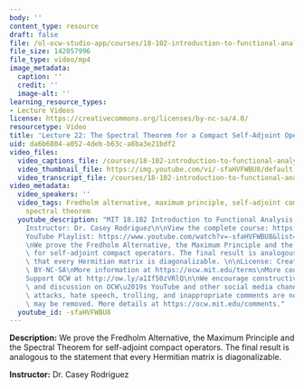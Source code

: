 ```yaml
---
body: ''
content_type: resource
draft: false
file: /ol-ocw-studio-app/courses/18-102-introduction-to-functional-analysis-spring-2021/18102-sp21-lecture-22_360p_16_9.mp4
file_size: 142057996
file_type: video/mp4
image_metadata:
  caption: ''
  credit: ''
  image-alt: ''
learning_resource_types:
- Lecture Videos
license: https://creativecommons.org/licenses/by-nc-sa/4.0/
resourcetype: Video
title: 'Lecture 22: The Spectral Theorem for a Compact Self-Adjoint Operator'
uid: da6b6804-a052-4deb-b63c-a8ba3e21bdf2
video_files:
  video_captions_file: /courses/18-102-introduction-to-functional-analysis-spring-2021/1YEYcWLOSEdJDa9_XI_Vcq1r7YNHYuSHr_transcript.webvtt
  video_thumbnail_file: https://img.youtube.com/vi/-sfaHVFWBU8/default.jpg
  video_transcript_file: /courses/18-102-introduction-to-functional-analysis-spring-2021/1YEYcWLOSEdJDa9_XI_Vcq1r7YNHYuSHr_transcript.pdf
video_metadata:
  video_speakers: ''
  video_tags: Fredholm alternative, maximum principle, self-adjoint compact operators,
    spectral theorem
  youtube_description: "MIT 18.102 Introduction to Functional Analysis, Spring 2021\n\
    Instructor: Dr. Casey Rodriguez\n\nView the complete course: https://ocw.mit.edu/courses/18-102-introduction-to-functional-analysis-spring-2021/\n\
    YouTube Playlist: https://www.youtube.com/watch?v=-sfaHVFWBU8&list=PLUl4u3cNGP63micsJp_--fRAjZXPrQzW_&index=22\n\
    \nWe prove the Fredholm Alternative, the Maximum Principle and the Spectral Theorem\
    \ for self-adjoint compact operators. The final result is analogous to the statement\
    \ that every Hermitian matrix is diagonalizable. \n\nLicense: Creative Commons\
    \ BY-NC-SA\nMore information at https://ocw.mit.edu/terms\nMore courses at https://ocw.mit.edu\n\
    Support OCW at http://ow.ly/a1If50zVRlQ\n\nWe encourage constructive comments\
    \ and discussion on OCW\u2019s YouTube and other social media channels. Personal\
    \ attacks, hate speech, trolling, and inappropriate comments are not allowed and\
    \ may be removed. More details at https://ocw.mit.edu/comments."
  youtube_id: -sfaHVFWBU8
---
```

**Description:** We prove the Fredholm Alternative, the Maximum Principle and the Spectral Theorem for self-adjoint compact operators. The final result is analogous to the statement that every Hermitian matrix is diagonalizable. 

**Instructor:** Dr. Casey Rodriguez